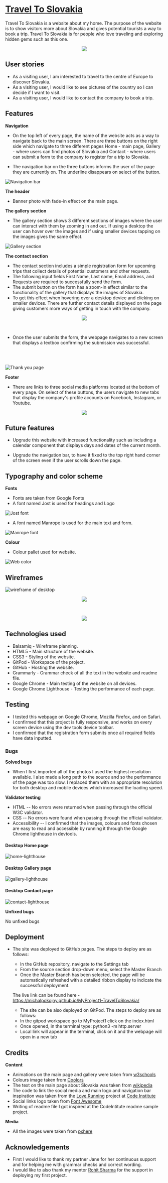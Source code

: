 # [Travel To Slovakia](https://michalpokojny.github.io/MyProject1-TravelToSlovakia/)

Travel To Slovakia is a website about my home. The purpose of the
website is to show visitors more about Slovakia and gives potential
tourists a way to book a trip. Travel To Slovakia is for people who
love traveling and exploring hidden gems such as this one.

<p align="center">
  <img src="docs/responsive-image.png">
</p>

## User stories

- As a visiting user, I am interested to travel to the centre of Europe to discover Slovakia.
- As a visiting user, I would like to see pictures of the country so I can decide if I want to visit.
- As a visiting user, I would like to contact the company to book a trip.

## Features


**Navigation**

- On the top left of every page, the name of the website acts as a way
to navigate back to the main screen. There are three buttons on the
right side which navigate to three different pages Home - main page,
Gallery - where users can find photos of Slovakia and Contact -  where
users can submit a form to the company to register for a trip to
Slovakia.

- The navigation bar on the three buttons informs the user of the page
they are currently on. The underline disappears on select of the
button.

![Navigation bar](docs/navigation.png) 


**The header**

- Banner photo with fade-in effect on the main page.

**The gallery section**
- The gallery section shows 3 different sections of images where the
user can interact with them by zooming in and out. If using a desktop
the user can hover over the images and if using smaller devices
tapping on the images gives the same effect.

![Gallery section](docs/gallery.png) 

**The contact section**
- The contact section includes a simple registration form for upcoming
trips that collect details of potential customers and other requests.
- The following input fields First Name, Last name, Email address, and
Requests are required to successfully send the form.
- The submit button on the form has a zoom-in effect similar to the
functionality of the gallery that displays the images of Slovakia.
- To get this effect when hovering over a desktop device and clicking on
smaller devices. There are further contact details displayed on the
page giving customers more ways of getting in touch with the company.


<p align="center">
  <img src="docs/contact.png">
</p>

<br>

-  Once the user submits the form, the webpage navigates to a new screen
that displays a textbox confirming the submission was successful.
<br>
<br>

![Thank you page](docs/submit-page.png) 



**Footer**

- There are links to three social media platforms located at the bottom
of every page. On select of these buttons, the users navigate to new
tabs that display the company's profile accounts on Facebook,
Instagram, or Youtube.
  
<p align="center">
  <img src="docs/social.png">
</p>

## Future features

- Upgrade this website with increased functionality such as including a
calendar component that displays days and dates of the current month.

- Upgrade the navigation bar, to have it fixed to the top right hand
corner of the screen even if the user scrolls down the page.

## Typography and color scheme


**Fonts**

- Fonts are taken from Google Fonts
- A font named Jost is used for headings and Logo

![Jost font](docs/jost.png)

- A font named Manrope is used for the main text and form.

![Manrope font](docs/manrope.png)


**Colour**

- Colour pallet used for website.

![Web color](docs/colors.png)

## Wireframes


![wireframe of desktop](docs/wireframe-desktop.png)
<br>
<p align="center">
  <img src="docs/wireframe-tablet.png">
</p>

<br>

<p align="center">
  <img src="docs/wireframe-phone.png">
</p>


## Technologies used

- Balsamiq - Wireframe planning.
- HTML5 - Main structure of the website.
- CSS3 - Styling of the website.
- GitPod - Workspace of the project.
- GitHub - Hosting the website.
- Grammarly - Grammar check of all the text in the website and readme file.
- Google Chrome - Main testing of the website on all devices.
- Google Chrome Lighthouse - Testing the performance of each page.

## Testing


- I tested this webpage on Google Chrome, Mozilla Firefox, and on Safari.
- I confirmed that this project is fully responsive, and works on every screen device using the dev tools device toolbar.
- I confirmed that the registration form submits once all required fields have data inputted.

### Bugs

**Solved bugs**

- When I first imported all of the photos I used the highest resolution available. I also made a long path to the source and so the performance of the
page was too slow.
I replaced them with an appropriate resolution for both desktop and mobile
devices which increased the loading speed. 

**Validator testing**

- HTML 
-- No errors were returned when passing through the official W3C validator.
- CSS
-- No errors were found when passing through the official validator.
- Accessibility
-- I confirmed that the images, colours and fonts chosen are easy to read and accessible by running it through the Google Chrome lighthouse in devtools.

#### Desktop Home page 
![home-lighthouse](docs/home-lighthouse.png)

#### Desktop Gallery page
![gallery-lighthouse](docs/gallery-lighthouse.png)

#### Desktop Contact page
![contact-lighthouse](docs/contact-lighthouse.png)

**Unfixed bugs**

No unfixed bugs

## Deployment

- The site was deployed to GitHub pages. The steps to deploy are as follows:

  - In the GitHub repository, navigate to the Settings tab
  - From the source section drop-down menu, select the Master Branch
  - Once the Master Branch has been selected, the page will be automatically refreshed with a detailed ribbon display to indicate the successful deployment.

  The live link can be found here - https://michalpokojny.github.io/MyProject1-TravelToSlovakia/

  - The site can be also deployed on GitPod. The steps to deploy are as follows:
   - In the gitpod workspace go to MyProject1 click on the index.html
   - Once opened, in the terminal type: python3 -m http.server
   - Local link will appear in the terminal, click on it and the webpage will open in a new tab

   


## Credits


**Content**
- Animations on the main page and gallery were taken from  [w3schools](w3schools.com)
- Colours image taken from [Coolors](https://coolors.co/)
- The text on the main page about Slovakia was taken from [wikipedia](wikipedia.org)
- The code to link the social media and main logo and navigation bar inspiration was taken from the [Love Running](https://code-institute-org.github.io/love-running-2.0/index.html) project at [Code Institute](https://codeinstitute.net/ie/)
- Social links logo taken from [Font Awesome](https://fontawesome.com/)
- Writing of readme file I got inspired at the CodeIntitute readme sample project.

**Media**

- All the images were taken from [pxhere](https://pxhere.com/)

## Acknowledgements


- First I would like to thank my partner Jane for her continuous support and for helping me with grammar checks and correct wording.
- I would like to also thank my mentor [Rohit Sharma](https://github.com/rohit0286) for the support in deploying my first project.